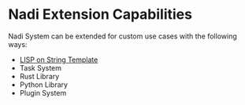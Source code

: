 # Nadi Extension Capabilities

Nadi System can be extended for custom use cases with the following ways:

- [LISP on String Template](../devref/string_templates.md#advanced-string-template-with-lisp)
- Task System
- Rust Library
- Python Library
- Plugin System

